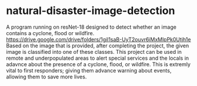 # natural-disaster-image-detection
A program running on resNet-18 designed to detect whether an image contains a cyclone, flood or wildfire. 
https://drive.google.com/drive/folders/1gil1saB-UyT2ouvr6iMxMlpPk0Utjh1e
Based on the image that is provided, after completing the project, the given image is classified into one of these classes.
This project can be used in remote and underpopulated areas to alert special services and the locals in adavnce about the presence of a cyclone, flood, or wildfire. This is extremly vital to first responders; giving them advance warning about events, allowing them to save more lives.
